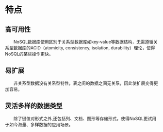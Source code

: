# 特点

## 高可用性

&ensp;&ensp;&ensp;&ensp;NoSQL数据库使用区别于关系型数据库如key-value等数据结构，无需遵循关系型数据库的ACID（atomicity, consistency, isolation, durability）理论，使得NoSQL的某些操作更快。

## 易扩展

&ensp;&ensp;&ensp;&ensp;非关系型数据没有关系型特性，表之间的数据之间无关系，因此使扩展变得更加容易。

## 灵活多样的数据类型

&ensp;&ensp;&ensp;&ensp;除了键值对形式之外,还包括列、文档、图形等存储形式，使得NoSQL更试用于如今海量、多样数据的应用场景。